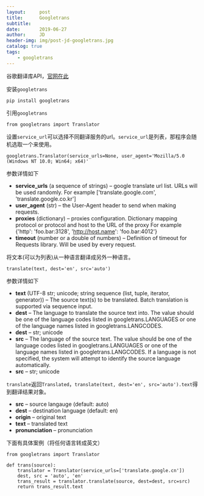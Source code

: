 ```yaml
---
layout:     post
title:      Googletrans
subtitle:   
date:       2019-06-27
author:     JD
header-img: img/post-jd-googletrans.jpg
catalog: true
tags:
    - googletrans
---
```


谷歌翻译库API，[官网在此](https://py-googletrans.readthedocs.io/en/latest/)

安装`googletrans`

    pip install googletrans

引用`googletrans`

    from googletrans import Translator

设置`service_url`可以选择不同翻译服务的url。`service_url`是列表，那程序会随机选取一个来使用。

    googletrans.Translator(service_urls=None, user_agent='Mozilla/5.0 (Windows NT 10.0; Win64; x64)'

参数详情如下

- **service_urls** (a sequence of strings) – google translate url list. URLs will be used randomly. For example ['translate.google.com', 'translate.google.co.kr']
- **user_agent** (str) – the User-Agent header to send when making requests.
- **proxies** (dictionary) – proxies configuration. Dictionary mapping protocol or protocol and host to the URL of the proxy For example {'http': 'foo.bar:3128', 'http://host.name': 'foo.bar:4012'}
- **timeout** (number or a double of numbers) – Definition of timeout for Requests library. Will be used by every request.

将文本(可以为列表)从一种语言翻译成另外一种语言。

    translate(text, dest='en', src='auto')

参数详情如下

- **text** (UTF-8 str; unicode; string sequence (list, tuple, iterator, generator)) – The source text(s) to be translated. Batch translation is supported via sequence input.
- **dest** – The language to translate the source text into. The value should be one of the language codes listed in googletrans.LANGUAGES or one of the language names listed in googletrans.LANGCODES.
- **dest** – str; unicode
- **src** – The language of the source text. The value should be one of the language codes listed in googletrans.LANGUAGES or one of the language names listed in googletrans.LANGCODES. If a language is not specified, the system will attempt to identify the source language automatically.
- **src** – str; unicode

`translate`返回`Translated`，`translate(text, dest='en', src='auto').text`得到翻译结果对象。

- **src** – source langauge (default: auto)
- **dest** – destination language (default: en)
- **origin** – original text
- **text** – translated text
- **pronunciation** – pronunciation

下面有具体案例（将任何语言转成英文）

    from googletrans import Translator
    
    def trans(source):
        translator = Translator(service_urls=['translate.google.cn'])
        dest, src = 'auto', 'en'
        trans_result = translator.translate(source, dest=dest, src=src)
        return trans_result.text

